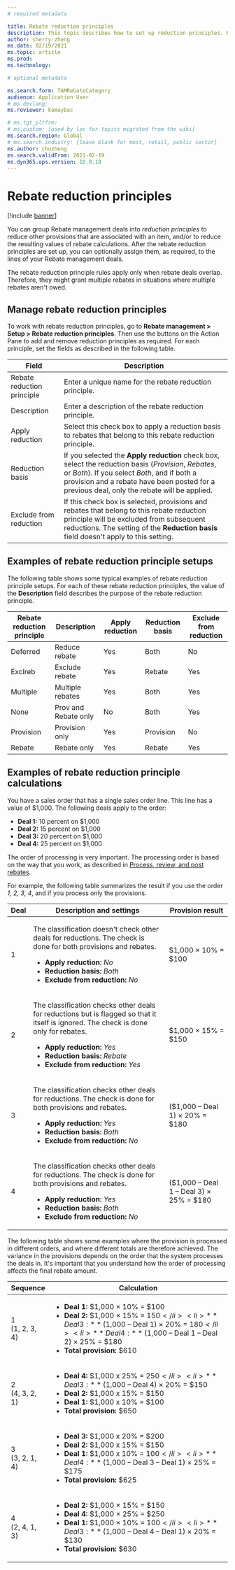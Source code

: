 ```yaml
---
# required metadata

title: Rebate reduction principles
description: This topic describes how to set up reduction principles. Reduction principles control the behavior when multiple rebates apply to the same item or transaction.
author: sherry-zheng
ms.date: 02/19/2021
ms.topic: article
ms.prod: 
ms.technology: 

# optional metadata

ms.search.form: TAMRebateCategory
audience: Application User
# ms.devlang: 
ms.reviewer: kamaybac

# ms.tgt_pltfrm: 
# ms.custom: [used by loc for topics migrated from the wiki]
ms.search.region: Global
# ms.search.industry: [leave blank for most, retail, public sector]
ms.author: chuzheng
ms.search.validFrom: 2021-02-19
ms.dyn365.ops.version: 10.0.18
---
```


# Rebate reduction principles

[!include [banner](../includes/banner.md)]

You can group Rebate management deals into *reduction principles* to reduce other provisions that are associated with an item, and/or to reduce the resulting values of rebate calculations. After the rebate reduction principles are set up, you can optionally assign them, as required, to the lines of your Rebate management deals.

The rebate reduction principle rules apply only when rebate deals overlap. Therefore, they might grant multiple rebates in situations where multiple rebates aren't owed.

## Manage rebate reduction principles

To work with rebate reduction principles, go to **Rebate management \> Setup \> Rebate reduction principles**. Then use the buttons on the Action Pane to add and remove reduction principles as required. For each principle, set the fields as described in the following table.

| Field | Description |
|---|---|
| Rebate reduction principle | Enter a unique name for the rebate reduction principle. |
| Description | Enter a description of the rebate reduction principle. |
| Apply reduction | Select this check box to apply a reduction basis to rebates that belong to this rebate reduction principle. |
| Reduction basis | If you selected the **Apply reduction** check box, select the reduction basis (*Provision*, *Rebates*, or *Both*). If you select *Both*, and if both a provision and a rebate have been posted for a previous deal, only the rebate will be applied. |
| Exclude from reduction | If this check box is selected, provisions and rebates that belong to this rebate reduction principle will be excluded from subsequent reductions. The setting of the **Reduction basis** field doesn't apply to this setting. |

## Examples of rebate reduction principle setups

The following table shows some typical examples of rebate reduction principle setups. For each of these rebate reduction principles, the value of the **Description** field describes the purpose of the rebate reduction principle.

| Rebate reduction principle | Description | Apply reduction | Reduction basis | Exclude from reduction |
|---|---|---|---|---|
| Deferred | Reduce rebate | Yes | Both | No |
| Exclreb | Exclude rebate | Yes | Rebate | Yes |
| Multiple | Multiple rebates | Yes | Both | Yes |
| None | Prov and Rebate only | No | Both | Yes |
| Provision | Provision only | Yes | Provision | No |
| Rebate | Rebate only | Yes | Rebate | Yes |

## Examples of rebate reduction principle calculations

You have a sales order that has a single sales order line. This line has a value of $1,000. The following deals apply to the order:

- **Deal 1:** 10 percent on $1,000
- **Deal 2:** 15 percent on $1,000
- **Deal 3:** 20 percent on $1,000
- **Deal 4:** 25 percent on $1,000

The order of processing is very important. The processing order is based on the way that you work, as described in [Process, review, and post rebates](process-review-post.md).

For example, the following table summarizes the result if you use the order *1, 2, 3, 4*, and if you process only the provisions.

| Deal | Description and settings | Provision result |
|---|---|---|
| 1 | <p>The classification doesn't check other deals for reductions. The check is done for both provisions and rebates.</p><ul><li>**Apply reduction:** *No*</li><li>**Reduction basis:** *Both*</li><li>**Exclude from reduction:** *No*</li></ul> | $1,000 × 10% = $100 |
| 2 | <p>The classification checks other deals for reductions but is flagged so that it itself is ignored. The check is done only for rebates.</p><ul><li>**Apply reduction:** *Yes*</li><li>**Reduction basis:** *Rebate*</li><li>**Exclude from reduction:** *Yes*</li></ul> | $1,000 × 15% = $150 |
| 3 | <p>The classification checks other deals for reductions. The check is done for both provisions and rebates.</p><ul><li>**Apply reduction:** *Yes*</li><li>**Reduction basis:** *Both*</li><li>**Exclude from reduction:** *No*</li></ul> | ($1,000 – Deal 1) × 20% = $180 |
| 4 | <p>The classification checks other deals for reductions. The check is done for both provisions and rebates.</p><ul><li>**Apply reduction:** *Yes*</li><li>**Reduction basis:** *Both*</li><li>**Exclude from reduction:** *No*</li></ul> | ($1,000 – Deal 1 – Deal 3) × 25% = $180 |

The following table shows some examples where the provision is processed in different orders, and where different totals are therefore achieved. The variance in the provisions depends on the order that the system processes the deals in. It's important that you understand how the order of processing affects the final rebate amount.

| Sequence | Calculation |
|---|---|
| 1<br>(1, 2, 3, 4) | <ul><li>**Deal 1:** $1,000 × 10% = $100</li><li>**Deal 2:** $1,000 × 15% = $150</li><li>**Deal 3:** ($1,000 – Deal 1) × 20% = $180</li><li>**Deal 4:** ($1,000 – Deal 1 – Deal 2) × 25% = $180</li><li>**Total provision:** $610</li></ul> |
| 2<br>(4, 3, 2, 1) | <ul><li>**Deal 4:** $1,000 x 25% = $250</li><li>**Deal 3:** ($1,000 – Deal 4) × 20% = $150</li><li>**Deal 2:** $1,000 x 15% = $150</li><li>**Deal 1:** $1,000 x 10% = $100</li><li>**Total provision:** $650</li></ul> |
| 3<br>(3, 2, 1, 4) | <ul><li>**Deal 3:** $1,000 x 20% = $200</li><li>**Deal 2:** $1,000 x 15% = $150</li><li>**Deal 1:** $1,000 x 10% = $100</li><li>**Deal 4:** ($1,000 – Deal 3 – Deal 1) × 25% = $175</li><li>**Total provision:** $625</li></ul> |
| 4<br>(2, 4, 1, 3) | <ul><li>**Deal 2:** $1,000 × 15% = $150</li><li>**Deal 4:** $1,000 × 25% = $250</li><li>**Deal 1:** $1,000 × 10% = $100</li><li>**Deal 3:** ($1,000 – Deal 4 – Deal 1) × 20% = $130</li><li>**Total provision:** $630</li></ul> |
